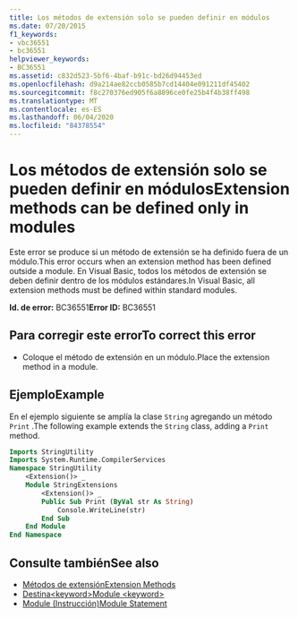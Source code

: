 ```yaml
---
title: Los métodos de extensión solo se pueden definir en módulos
ms.date: 07/20/2015
f1_keywords:
- vbc36551
- bc36551
helpviewer_keywords:
- BC36551
ms.assetid: c832d523-5bf6-4baf-b91c-bd26d94453ed
ms.openlocfilehash: d9a214ae82ccb0585b7cd14404e091211df45402
ms.sourcegitcommit: f8c270376ed905f6a8896ce0fe25b4f4b38ff498
ms.translationtype: MT
ms.contentlocale: es-ES
ms.lasthandoff: 06/04/2020
ms.locfileid: "84378554"
---
```

# <a name="extension-methods-can-be-defined-only-in-modules"></a><span data-ttu-id="b4368-102">Los métodos de extensión solo se pueden definir en módulos</span><span class="sxs-lookup"><span data-stu-id="b4368-102">Extension methods can be defined only in modules</span></span>
<span data-ttu-id="b4368-103">Este error se produce si un método de extensión se ha definido fuera de un módulo.</span><span class="sxs-lookup"><span data-stu-id="b4368-103">This error occurs when an extension method has been defined outside a module.</span></span> <span data-ttu-id="b4368-104">En Visual Basic, todos los métodos de extensión se deben definir dentro de los módulos estándares.</span><span class="sxs-lookup"><span data-stu-id="b4368-104">In Visual Basic, all extension methods must be defined within standard modules.</span></span>  
  
 <span data-ttu-id="b4368-105">**Id. de error:** BC36551</span><span class="sxs-lookup"><span data-stu-id="b4368-105">**Error ID:** BC36551</span></span>  
  
## <a name="to-correct-this-error"></a><span data-ttu-id="b4368-106">Para corregir este error</span><span class="sxs-lookup"><span data-stu-id="b4368-106">To correct this error</span></span>  
  
- <span data-ttu-id="b4368-107">Coloque el método de extensión en un módulo.</span><span class="sxs-lookup"><span data-stu-id="b4368-107">Place the extension method in a module.</span></span>  
  
## <a name="example"></a><span data-ttu-id="b4368-108">Ejemplo</span><span class="sxs-lookup"><span data-stu-id="b4368-108">Example</span></span>  
 <span data-ttu-id="b4368-109">En el ejemplo siguiente se amplía la clase `String` agregando un método `Print` .</span><span class="sxs-lookup"><span data-stu-id="b4368-109">The following example extends the `String` class, adding a `Print` method.</span></span>  
  
```vb  
Imports StringUtility  
Imports System.Runtime.CompilerServices  
Namespace StringUtility  
    <Extension()> _  
    Module StringExtensions  
        <Extension()> _  
        Public Sub Print (ByVal str As String)  
            Console.WriteLine(str)  
        End Sub  
    End Module  
End Namespace  
```  
  
## <a name="see-also"></a><span data-ttu-id="b4368-110">Consulte también</span><span class="sxs-lookup"><span data-stu-id="b4368-110">See also</span></span>

- [<span data-ttu-id="b4368-111">Métodos de extensión</span><span class="sxs-lookup"><span data-stu-id="b4368-111">Extension Methods</span></span>](../programming-guide/language-features/procedures/extension-methods.md)
- [<span data-ttu-id="b4368-112">Destina\<keyword></span><span class="sxs-lookup"><span data-stu-id="b4368-112">Module \<keyword></span></span>](../language-reference/modifiers/module-keyword.md)
- [<span data-ttu-id="b4368-113">Module (Instrucción)</span><span class="sxs-lookup"><span data-stu-id="b4368-113">Module Statement</span></span>](../language-reference/statements/module-statement.md)
